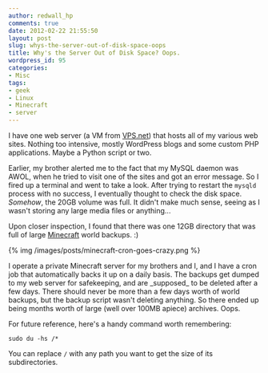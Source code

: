 ```yaml
---
author: redwall_hp
comments: true
date: 2012-02-22 21:55:50
layout: post
slug: whys-the-server-out-of-disk-space-oops
title: Why's the Server Out of Disk Space? Oops.
wordpress_id: 95
categories:
- Misc
tags:
- geek
- Linux
- Minecraft
- server
---
```


I have one web server (a VM from [VPS.net](http://vps.net/)) that hosts all of my various web sites. Nothing too intensive, mostly WordPress blogs and some custom PHP applications. Maybe a Python script or two.

Earlier, my brother alerted me to the fact that my MySQL daemon was AWOL, when he tried to visit one of the sites and got an error message. So I fired up a terminal and went to take a look. After trying to restart the `mysqld` process with no success, I eventually thought to check the disk space. _Somehow_, the 20GB volume was full. It didn't make much sense, seeing as I wasn't storing any large media files or anything...

Upon closer inspection, I found that there was one 12GB directory that was full of large [Minecraft](http://www.minecraft.net/) world backups. :)

{% img /images/posts/minecraft-cron-goes-crazy.png %}

<!-- more -->I operate a private Minecraft server for my brothers and I, and I have a cron job that automatically backs it up on a daily basis. The backups get dumped to my web server for safekeeping, and are _supposed_ to be deleted after a few days. There should never be more than a few days worth of world backups, but the backup script wasn't deleting anything. So there ended up being months worth of large (well over 100MB apiece) archives. Oops.

For future reference, here's a handy command worth remembering:

`sudo du -hs /*`

You can replace `/` with any path you want to get the size of its subdirectories.
